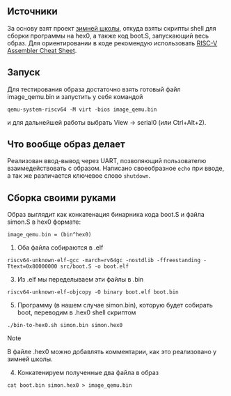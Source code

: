 ## Источники
За основу взят проект [зимней школы](https://github.com/ylab-nsu/ws25-bootstrap), откуда взяты скрипты shell для сборки программы на hex0, а также код boot.S, запускающий весь образ.
Для ориентировании в коде рекомендую использовать [RISC-V Assembler Cheat Sheet](https://projectf.io/posts/riscv-cheat-sheet/).

## Запуск
Для тестирования образа достаточно взять готовый файл image_qemu.bin и запустить у себя командой
```
qemu-system-riscv64 -M virt -bios image_qemu.bin
```  
и для дальнейшей работы выбрать View -> serial0 (или Ctrl+Alt+2).

## Что вообще образ делает
Реализован ввод-вывод через UART, позволяющий пользователю взаимедействовать с образом. 
Написано своеобразное `echo` при вводе, а так же различается ключевое слово `shutdown`.

## Сборка своими руками
Образ выглядит как конкатенация бинарника кода boot.S и файла simon.S в hex0 формате:
```
image_qemu.bin = (bin^hex0)
```
1. Оба файла собираются в .elf
```
riscv64-unknown-elf-gcc -march=rv64gc -nostdlib -ffreestanding -Ttext=0x80000000 src/boot.S -o boot.elf
```
3. Из .elf мы переделываем эти файлы в .bin
```
riscv64-unknown-elf-objcopy -O binary boot.elf boot.bin
```
5. Программу (в нашем случае simon.bin), которую будет собирать boot, переводим в .hex0 shell скриптом
```
./bin-to-hex0.sh simon.bin simon.hex0
``` 
> [!NOTE]
> В файле .hex0 можно добавлять комментарии, как это реализовано у зимней школы.
4. Конкатенируем полученные два файла в образ
```
cat boot.bin simon.hex0 > image_qemu.bin
```
